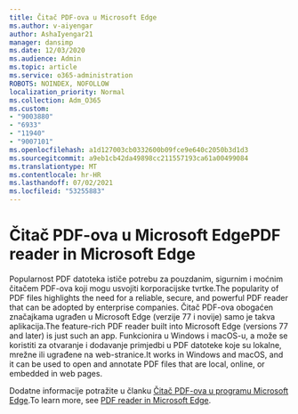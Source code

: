 ```yaml
---
title: Čitač PDF-ova u Microsoft Edge
ms.author: v-aiyengar
author: AshaIyengar21
manager: dansimp
ms.date: 12/03/2020
ms.audience: Admin
ms.topic: article
ms.service: o365-administration
ROBOTS: NOINDEX, NOFOLLOW
localization_priority: Normal
ms.collection: Adm_O365
ms.custom:
- "9003880"
- "6933"
- "11940"
- "9007101"
ms.openlocfilehash: a1d127003cb0332600b09fce9e640c2050b3d1d3
ms.sourcegitcommit: a9eb1cb42da49898cc211557193ca61a00499084
ms.translationtype: MT
ms.contentlocale: hr-HR
ms.lasthandoff: 07/02/2021
ms.locfileid: "53255883"
---
```

# <a name="pdf-reader-in-microsoft-edge"></a><span data-ttu-id="f7599-102">Čitač PDF-ova u Microsoft Edge</span><span class="sxs-lookup"><span data-stu-id="f7599-102">PDF reader in Microsoft Edge</span></span>

<span data-ttu-id="f7599-103">Popularnost PDF datoteka ističe potrebu za pouzdanim, sigurnim i moćnim čitačem PDF-ova koji mogu usvojiti korporacijske tvrtke.</span><span class="sxs-lookup"><span data-stu-id="f7599-103">The popularity of PDF files highlights the need for a reliable, secure, and powerful PDF reader that can be adopted by enterprise companies.</span></span> <span data-ttu-id="f7599-104">Čitač PDF-ova obogaćen značajkama ugrađen u Microsoft Edge (verzije 77 i novije) samo je takva aplikacija.</span><span class="sxs-lookup"><span data-stu-id="f7599-104">The feature-rich PDF reader built into Microsoft Edge (versions 77 and later) is just such an app.</span></span> <span data-ttu-id="f7599-105">Funkcionira u Windows i macOS-u, a može se koristiti za otvaranje i dodavanje primjedbi u PDF datoteke koje su lokalne, mrežne ili ugrađene na web-stranice.</span><span class="sxs-lookup"><span data-stu-id="f7599-105">It works in Windows and macOS, and it can be used to open and annotate PDF files that are local, online, or embedded in web pages.</span></span>

<span data-ttu-id="f7599-106">Dodatne informacije potražite u članku [Čitač PDF-ova u programu Microsoft Edge](https://go.microsoft.com/fwlink/?linkid=2140005).</span><span class="sxs-lookup"><span data-stu-id="f7599-106">To learn more, see [PDF reader in Microsoft Edge](https://go.microsoft.com/fwlink/?linkid=2140005).</span></span>
